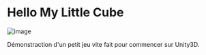 # Hello My Little Cube

![image](https://github.com/user-attachments/assets/4e1269f2-57ae-467e-81f4-ef5e6879cb13)

Démonstraction d'un petit jeu vite fait pour commencer sur Unity3D.
